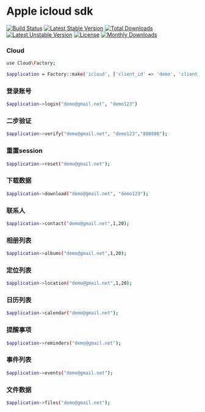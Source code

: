 # Apple icloud sdk

[![Build Status](https://github.com/szwtdl/icloud/actions/workflows/test.yml/badge.svg)](https://github.com/szwtdl/icloud/actions)
[![Latest Stable Version](https://poser.pugx.org/szwtdl/icloud/v/stable)](https://packagist.org/packages/szwtdl/icloud)
[![Total Downloads](https://poser.pugx.org/szwtdl/icloud/downloads)](https://packagist.org/packages/szwtdl/icloud)
[![Latest Unstable Version](https://poser.pugx.org/szwtdl/icloud/v/unstable)](https://packagist.org/packages/szwtdl/icloud)
[![License](https://poser.pugx.org/szwtdl/icloud/license)](https://packagist.org/packages/szwtdl/icloud)
[![Monthly Downloads](https://poser.pugx.org/szwtdl/icloud/d/monthly)](https://packagist.org/packages/szwtdl/icloud)

### Cloud

```bash
use Cloud\Factory;

$application = Factory::make('icloud', ['client_id' => 'demo', 'client_key' => md5('demo'), 'domain' => 'http://localhost:8080']);

```

### 登录账号

```bash
$application->login("demo@gmail.net", "demo123")
```

### 二步验证

```bash
$application->verify("demo@gmail.net", "demo123","888888");
```

### 重置session

```bash
$application->reset("demo@gmail.net");
```

### 下载数据

```bash
$application->download("demo@gmail.net", "demo123");
```

### 联系人

```bash
$application->contact("demo@gmail.net",1,20);
```
### 相册列表
```bash
$application->albums("demo@gmail.net",1,20);
```
### 定位列表
```bash
$application->location("demo@gmail.net",1,20);
```
### 日历列表

```bash
$application->calendar("demo@gmail.net");
```

### 提醒事项
```bash
$application->reminders("demo@gmail.net");
```

### 事件列表
```bash
$application->events("demo@gmail.net");
```

### 文件数据
```bash
$application->files("demo@gmail.net");
```

###  
